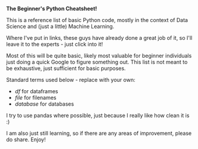 __The Beginner's Python Cheatsheet!__

This is a reference list of basic Python code, mostly in the context of Data Science and (just a little) Machine Learning.

Where I've put in links, these guys have already done a great job of it, so I'll leave it to the experts - just click into it!

Most of this will be quite basic, likely most valuable for beginner individuals just doing a quick Google to figure something out. This list is not meant to be exhaustive, just sufficient for basic purposes.

Standard terms used below - replace with your own:
- _df_ for dataframes
- _file_ for filenames
- _database_ for databases

I try to use pandas where possible, just because I really like how clean it is :)

I am also just still learning, so if there are any areas of improvement, please do share.
Enjoy!